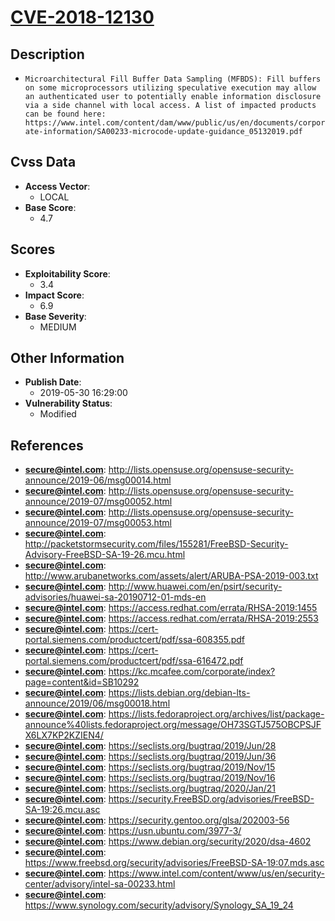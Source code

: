 
# [CVE-2018-12130](https://cve.mitre.org/cgi-bin/cvename.cgi?name=CVE-2018-12130)

## Description

- `Microarchitectural Fill Buffer Data Sampling (MFBDS): Fill buffers on some microprocessors utilizing speculative execution may allow an authenticated user to potentially enable information disclosure via a side channel with local access. A list of impacted products can be found here: https://www.intel.com/content/dam/www/public/us/en/documents/corporate-information/SA00233-microcode-update-guidance_05132019.pdf`

## Cvss Data

- **Access Vector**:
  - LOCAL
- **Base Score**:
  - 4.7

## Scores

- **Exploitability Score**:
  - 3.4
- **Impact Score**:
  - 6.9
- **Base Severity**:
  - MEDIUM

## Other Information

- **Publish Date**:
  - 2019-05-30 16:29:00
- **Vulnerability Status**:
  - Modified

## References

- **secure@intel.com**: http://lists.opensuse.org/opensuse-security-announce/2019-06/msg00014.html
- **secure@intel.com**: http://lists.opensuse.org/opensuse-security-announce/2019-07/msg00052.html
- **secure@intel.com**: http://lists.opensuse.org/opensuse-security-announce/2019-07/msg00053.html
- **secure@intel.com**: http://packetstormsecurity.com/files/155281/FreeBSD-Security-Advisory-FreeBSD-SA-19-26.mcu.html
- **secure@intel.com**: http://www.arubanetworks.com/assets/alert/ARUBA-PSA-2019-003.txt
- **secure@intel.com**: http://www.huawei.com/en/psirt/security-advisories/huawei-sa-20190712-01-mds-en
- **secure@intel.com**: https://access.redhat.com/errata/RHSA-2019:1455
- **secure@intel.com**: https://access.redhat.com/errata/RHSA-2019:2553
- **secure@intel.com**: https://cert-portal.siemens.com/productcert/pdf/ssa-608355.pdf
- **secure@intel.com**: https://cert-portal.siemens.com/productcert/pdf/ssa-616472.pdf
- **secure@intel.com**: https://kc.mcafee.com/corporate/index?page=content&id=SB10292
- **secure@intel.com**: https://lists.debian.org/debian-lts-announce/2019/06/msg00018.html
- **secure@intel.com**: https://lists.fedoraproject.org/archives/list/package-announce%40lists.fedoraproject.org/message/OH73SGTJ575OBCPSJFX6LX7KP2KZIEN4/
- **secure@intel.com**: https://seclists.org/bugtraq/2019/Jun/28
- **secure@intel.com**: https://seclists.org/bugtraq/2019/Jun/36
- **secure@intel.com**: https://seclists.org/bugtraq/2019/Nov/15
- **secure@intel.com**: https://seclists.org/bugtraq/2019/Nov/16
- **secure@intel.com**: https://seclists.org/bugtraq/2020/Jan/21
- **secure@intel.com**: https://security.FreeBSD.org/advisories/FreeBSD-SA-19:26.mcu.asc
- **secure@intel.com**: https://security.gentoo.org/glsa/202003-56
- **secure@intel.com**: https://usn.ubuntu.com/3977-3/
- **secure@intel.com**: https://www.debian.org/security/2020/dsa-4602
- **secure@intel.com**: https://www.freebsd.org/security/advisories/FreeBSD-SA-19:07.mds.asc
- **secure@intel.com**: https://www.intel.com/content/www/us/en/security-center/advisory/intel-sa-00233.html
- **secure@intel.com**: https://www.synology.com/security/advisory/Synology_SA_19_24

